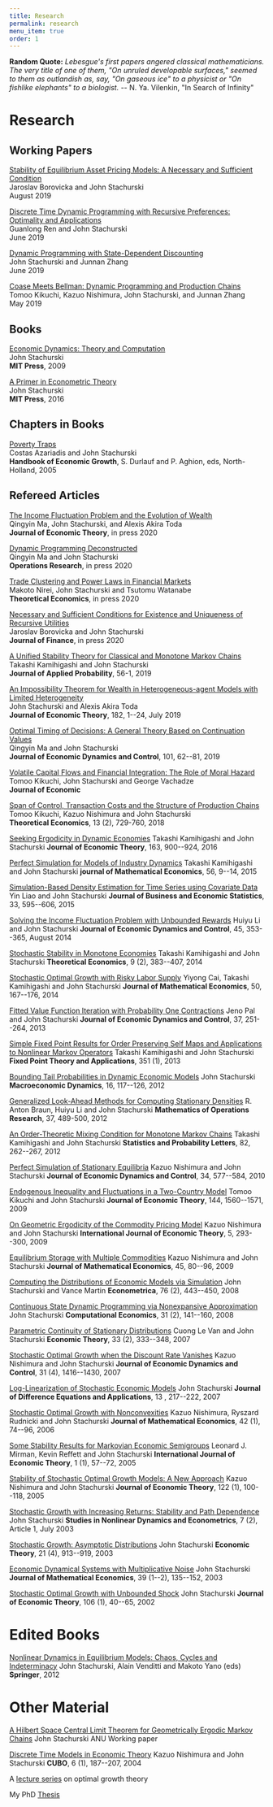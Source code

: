 ```yaml
---
title: Research
permalink: research
menu_item: true
order: 1
---
```


**Random Quote:** _Lebesgue's first papers angered classical
mathematicians. The very title of one of them, "On unruled developable
surfaces," seemed to them as outlandish as, say, "On gaseous ice" to a
physicist or "On fishlike elephants" to a biologist._ -- N. Ya.
Vilenkin, "In Search of Infinity"

# Research


## Working Papers


[Stability of Equilibrium Asset Pricing Models: A Necessary and Sufficient Condition](https://arxiv.org/abs/1910.00778)  
Jaroslav Borovicka and John Stachurski  
August 2019

[Discrete Time Dynamic Programming with Recursive Preferences: Optimality and Applications](https://arxiv.org/abs/1812.05748)  
Guanlong Ren and John Stachurski  
June 2019

[Dynamic Programming with State-Dependent Discounting](https://arxiv.org/abs/1908.08800)  
John Stachurski and Junnan Zhang   
June 2019

[Coase Meets Bellman: Dynamic Programming and Production Chains](https://arxiv.org/abs/1908.10557)   
Tomoo Kikuchi, Kazuo Nishimura, John Stachurski, and Junnan Zhang   
May 2019


## Books

[Economic Dynamics: Theory and Computation](edtc)  
John Stachurski  
**MIT Press**, 2009

[A Primer in Econometric Theory](emet)  
John Stachurski  
**MIT Press**, 2016


## Chapters in Books

[Poverty Traps](https://github.com/jstac/poverty_traps)  
Costas Azariadis and John Stachurski  
**Handbook of Economic Growth**, S. Durlauf and P. Aghion, eds, North-Holland, 2005



## Refereed Articles

[The Income Fluctuation Problem and the Evolution of Wealth](https://arxiv.org/abs/1905.13045)  
Qingyin Ma, John Stachurski, and Alexis Akira Toda   
**Journal of Economic Theory**, in press 2020 

[Dynamic Programming Deconstructed](https://arxiv.org/abs/1811.01940)  
Qingyin Ma and John Stachurski   
**Operations Research**, in press 2020 


[Trade Clustering and Power Laws in Financial Markets](/pdfs/herding.pdf)   
Makoto Nirei, John Stachurski and Tsutomu Watanabe  
**Theoretical Economics**, in press 2020 

[Necessary and Sufficient Conditions for Existence and Uniqueness of Recursive Utilities](https://arxiv.org/abs/1710.06526)  
Jaroslav Borovicka and John Stachurski   
**Journal of Finance**, in press 2020  

[A Unified Stability Theory for Classical and Monotone Markov Chains](/pdfs/tov5.pdf)  
Takashi Kamihigashi and John Stachurski   
**Journal of Applied Probability**, 56-1, 2019  

[An Impossibility Theorem for Wealth in Heterogeneous-agent Models with Limited Heterogeneity](https://arxiv.org/abs/1807.08404)  
John Stachurski and Alexis Akira Toda   
**Journal of Economic Theory**, 182, 1--24, July 2019  

[Optimal Timing of Decisions: A General Theory Based on Continuation Values](https://github.com/jstac/optimal_timing_decisions)   
Qingyin Ma and John Stachurski   
**Journal of Economic Dynamics and Control**, 101, 62--81, 2019

[Volatile Capital Flows and Financial Integration: The Role of Moral Hazard](https://github.com/jstac/cycles_moral_hazard)  
Tomoo Kikuchi, John Stachurski and George Vachadze  
**Journal of Economic**

[Span of Control, Transaction Costs and the Structure of Production Chains](https://github.com/jstac/production_chains)  
Tomoo Kikuchi, Kazuo Nishimura and John Stachurski  
**Theoretical Economics**, 13 (2), 729-760, 2018

[Seeking Ergodicity in Dynamic Economies](/pdfs/mmc_lln.pdf)
Takashi Kamihigashi and John Stachurski
**Journal of Economic Theory**, 163, 900--924, 2016

[Perfect Simulation for Models of Industry Dynamics](https://github.com/jstac/hh_sampling)
Takashi Kamihigashi and John Stachurski
**journal of Mathematical Economics**, 56, 9--14, 2015

[Simulation-Based Density Estimation for Time Series using Covariate Data](/pdfs/ze_revision_final.pdf)
Yin Liao and John Stachurski
**Journal of Business and Economic Statistics**, 33, 595--606, 2015

[Solving the Income Fluctuation Problem with Unbounded Rewards](https://github.com/jstac/policy_iteration)
Huiyu Li and John Stachurski
**Journal of Economic Dynamics and Control**, 45, 353--365, August 2014

[Stochastic Stability in Monotone Economies](https://github.com/jstac/mmc_econ)
Takashi Kamihigashi and John Stachurski
**Theoretical Economics**, 9 (2), 383--407, 2014

[Stochastic Optimal Growth with Risky Labor Supply](/pdfs/el_final.pdf)
Yiyong Cai, Takashi Kamihigashi and John Stachurski
**Journal of Mathematical Economics**, 50, 167--176, 2014

[Fitted Value Function Iteration with Probability One Contractions](https://github.com/jstac/randp)
Jeno Pal and John Stachurski
**Journal of Economic Dynamics and Control**, 37, 251--264, 2013

[Simple Fixed Point Results for Order Preserving Self Maps and Applications to Nonlinear Markov Operators](/pdfs/fp_final.pdf)
Takashi Kamihigashi and John Stachurski
**Fixed Point Theory and Applications**, 351 (1), 2013

[Bounding Tail Probabilities in Dynamic Economic Models](/pdfs/st_final.pdf)
John Stachurski
**Macroeconomic Dynamics**, 16, 117--126, 2012

[Generalized Look-Ahead Methods for Computing Stationary Densities](https://github.com/jstac/lae_ext)
R. Anton Braun, Huiyu Li and John Stachurski
**Mathematics of Operations Research**, 37, 489-500, 2012

[An Order-Theoretic Mixing Condition for Monotone Markov Chains](https://github.com/jstac/mmc_math)
Takashi Kamihigashi and John Stachurski
**Statistics and Probability Letters**, 82, 262--267, 2012

[Perfect Simulation of Stationary Equilibria](https://github.com/jstac/perfect_sim)
Kazuo Nishimura and John Stachurski
**Journal of Economic Dynamics and Control**, 34, 577--584, 2010

[Endogenous Inequality and Fluctuations in a Two-Country Model](/pdfs/ks_final.pdf)
Tomoo Kikuchi and John Stachurski
**Journal of Economic Theory**, 144, 1560--1571, 2009

[On Geometric Ergodicity of the Commodity Pricing Model](/pdfs/2cb.pdf)
Kazuo Nishimura and John Stachurski
**International Journal of Economic Theory**, 5, 293--300, 2009

[Equilibrium Storage with Multiple Commodities](https://github.com/jstac/multisector_commod)
Kazuo Nishimura and John Stachurski
**Journal of Mathematical Economics**, 45, 80--96, 2009

[Computing the Distributions of Economic Models via Simulation](https://github.com/jstac/look_ahead)
John Stachurski and Vance Martin
**Econometrica**, 76 (2), 443--450, 2008

[Continuous State Dynamic Programming via Nonexpansive Approximation](https://github.com/jstac/nonexpansive)
John Stachurski
**Computational Economics**, 31 (2), 141--160, 2008

[Parametric Continuity of Stationary Distributions](https://github.com/jstac/parametric_cont)
Cuong Le Van and John Stachurski
**Economic Theory**, 33 (2), 333--348, 2007

[Stochastic Optimal Growth when the Discount Rate Vanishes](/pdfs/vb_final.pdf)
Kazuo Nishimura and John Stachurski
**Journal of Economic Dynamics and Control**, 31 (4), 1416--1430, 2007

[Log-Linearization of Stochastic Economic Models](/pdfs/log_lin_final.pdf)
John Stachurski
**Journal of Difference Equations and Applications**, 13 , 217--222, 2007

[Stochastic Optimal Growth with Nonconvexities](/pdfs/dn_final.pdf)
Kazuo Nishimura, Ryszard Rudnicki and John Stachurski
**Journal of Mathematical Economics**, 42 (1), 74--96, 2006

[Some Stability Results for Markovian Economic Semigroups](https://github.com/jstac/markov_semigroup)
Leonard J. Mirman, Kevin Reffett and John Stachurski
**International Journal of Economic Theory**, 1 (1), 57--72, 2005

[Stability of Stochastic Optimal Growth Models: A New Approach](https://github.com/jstac/muil)
Kazuo Nishimura and John Stachurski
**Journal of Economic Theory**, 122 (1), 100--118, 2005

[Stochastic Growth with Increasing Returns: Stability and Path Dependence](/pdfs/history_final.pdf)
John Stachurski
**Studies in Nonlinear Dynamics and Econometrics**, 7 (2), Article 1, July 2003

[Stochastic Growth: Asymptotic Distributions](/pdfs/lln_growth.pdf)
John Stachurski
**Economic Theory**, 21 (4), 913--919, 2003

[Economic Dynamical Systems with Multiplicative Noise](/pdfs/multip.pdf)
John Stachurski
**Journal of Mathematical Economics**, 39 (1--2), 135--152, 2003

[Stochastic Optimal Growth with Unbounded Shock](https://github.com/jstac/stable-growth)
John Stachurski
**Journal of Economic Theory**, 106 (1), 40--65, 2002

# Edited Books

[Nonlinear Dynamics in Equilibrium Models: Chaos, Cycles and Indeterminacy](http://www.springer.com/economics/growth/book/978-3-642-22396-9)
John Stachurski, Alain Venditti and Makoto Yano (eds)
**Springer**, 2012

# Other Material

[A Hilbert Space Central Limit Theorem for Geometrically Ergodic Markov Chains](/pdfs/5clt.pdf)
John Stachurski
ANU Working paper

[Discrete Time Models in Economic Theory](/pdfs/discrete.pdf)
Kazuo Nishimura and John Stachurski
**CUBO**, 6 (1), 187--207, 2004

A [lecture series](/pdfs/sh_talk.pdf) on optimal growth theory

My PhD [Thesis](/pdfs/thesis.pdf)
